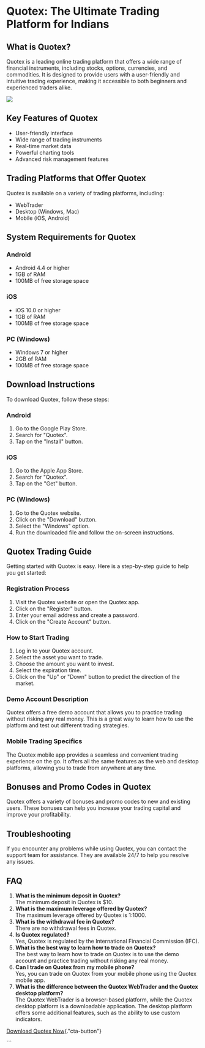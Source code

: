 # Quotex: The Ultimate Trading Platform for Indians

## What is Quotex?

Quotex is a leading online trading platform that offers a wide range of
financial instruments, including stocks, options, currencies, and
commodities. It is designed to provide users with a user-friendly and
intuitive trading experience, making it accessible to both beginners and
experienced traders alike.

[![](https://static.quotex.io/files/1_en/300_250.jpg)](https://traff.sbs/brokerqxsignupf)

## Key Features of Quotex

-   User-friendly interface
-   Wide range of trading instruments
-   Real-time market data
-   Powerful charting tools
-   Advanced risk management features

## Trading Platforms that Offer Quotex

Quotex is available on a variety of trading platforms, including:

-   WebTrader
-   Desktop (Windows, Mac)
-   Mobile (iOS, Android)

## System Requirements for Quotex

### Android

-   Android 4.4 or higher
-   1GB of RAM
-   100MB of free storage space

### iOS

-   iOS 10.0 or higher
-   1GB of RAM
-   100MB of free storage space

### PC (Windows)

-   Windows 7 or higher
-   2GB of RAM
-   100MB of free storage space

## Download Instructions

To download Quotex, follow these steps:

### Android

1.  Go to the Google Play Store.
2.  Search for "Quotex".
3.  Tap on the "Install" button.

### iOS

1.  Go to the Apple App Store.
2.  Search for "Quotex".
3.  Tap on the "Get" button.

### PC (Windows)

1.  Go to the Quotex website.
2.  Click on the "Download" button.
3.  Select the "Windows" option.
4.  Run the downloaded file and follow the on-screen instructions.

## Quotex Trading Guide

Getting started with Quotex is easy. Here is a step-by-step guide to
help you get started:

### Registration Process

1.  Visit the Quotex website or open the Quotex app.
2.  Click on the "Register" button.
3.  Enter your email address and create a password.
4.  Click on the "Create Account" button.

### How to Start Trading

1.  Log in to your Quotex account.
2.  Select the asset you want to trade.
3.  Choose the amount you want to invest.
4.  Select the expiration time.
5.  Click on the "Up" or "Down" button to predict the
    direction of the market.

### Demo Account Description

Quotex offers a free demo account that allows you to practice trading
without risking any real money. This is a great way to learn how to use
the platform and test out different trading strategies.

### Mobile Trading Specifics

The Quotex mobile app provides a seamless and convenient trading
experience on the go. It offers all the same features as the web and
desktop platforms, allowing you to trade from anywhere at any time.

## Bonuses and Promo Codes in Quotex

Quotex offers a variety of bonuses and promo codes to new and existing
users. These bonuses can help you increase your trading capital and
improve your profitability.

## Troubleshooting

If you encounter any problems while using Quotex, you can contact the
support team for assistance. They are available 24/7 to help you resolve
any issues.

## FAQ

1.  **What is the minimum deposit in Quotex?**\
    The minimum deposit in Quotex is \$10.
2.  **What is the maximum leverage offered by Quotex?**\
    The maximum leverage offered by Quotex is 1:1000.
3.  **What is the withdrawal fee in Quotex?**\
    There are no withdrawal fees in Quotex.
4.  **Is Quotex regulated?**\
    Yes, Quotex is regulated by the International Financial Commission
    (IFC).
5.  **What is the best way to learn how to trade on Quotex?**\
    The best way to learn how to trade on Quotex is to use the demo
    account and practice trading without risking any real money.
6.  **Can I trade on Quotex from my mobile phone?**\
    Yes, you can trade on Quotex from your mobile phone using the Quotex
    mobile app.
7.  **What is the difference between the Quotex WebTrader and the Quotex
    desktop platform?**\
    The Quotex WebTrader is a browser-based platform, while the Quotex
    desktop platform is a downloadable application. The desktop platform
    offers some additional features, such as the ability to use custom
    indicators.

[Download Quotex
Now](\%22https://traff.sbs/quotexonelink\%22){."cta-button"}

\`\`\`

